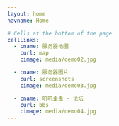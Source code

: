 ```yaml
---
layout: home
navname: Home

# Cells at the bottom of the page
cellLinks:
  - cname: 服务器地图
    curl: map
    cimage: media/demo02.jpg

  - cname: 服务器图片
    curl: screenshots
    cimage: media/demo03.jpg

  - cname: 叽叽歪歪 - 论坛
    curl: bbs
    cimage: media/demo04.jpg
---
```

